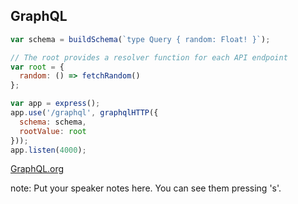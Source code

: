 ##  GraphQL

```javascript
var schema = buildSchema(`type Query { random: Float! }`);

// The root provides a resolver function for each API endpoint
var root = {
  random: () => fetchRandom()
};

var app = express();
app.use('/graphql', graphqlHTTP({
  schema: schema,
  rootValue: root
}));
app.listen(4000);
```
[GraphQL.org](http://graphql.org/graphql-js/basic-types/)

note:
    Put your speaker notes here.
    You can see them pressing 's'.
